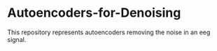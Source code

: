 # Autoencoders-for-Denoising
This repository represents autoencoders removing the noise in an eeg signal.
